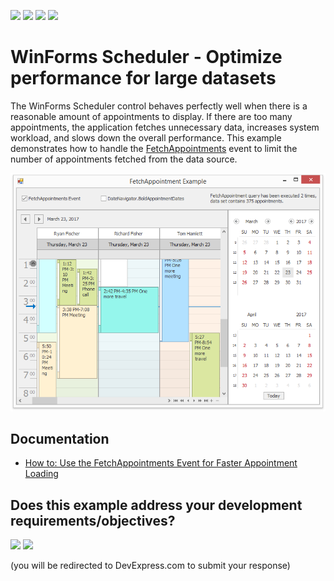 <!-- default badges list -->
![](https://img.shields.io/endpoint?url=https://codecentral.devexpress.com/api/v1/VersionRange/128636371/24.2.1%2B)
[![](https://img.shields.io/badge/Open_in_DevExpress_Support_Center-FF7200?style=flat-square&logo=DevExpress&logoColor=white)](https://supportcenter.devexpress.com/ticket/details/E2730)
[![](https://img.shields.io/badge/📖_How_to_use_DevExpress_Examples-e9f6fc?style=flat-square)](https://docs.devexpress.com/GeneralInformation/403183)
[![](https://img.shields.io/badge/💬_Leave_Feedback-feecdd?style=flat-square)](#does-this-example-address-your-development-requirementsobjectives)
<!-- default badges end -->
# WinForms Scheduler - Optimize performance for large datasets

The WinForms Scheduler control behaves perfectly well when there is a reasonable amount of appointments to display. If there are too many appointments, the application fetches unnecessary data, increases system workload, and slows down the overall performance. This example demonstrates how to handle the [FetchAppointments](https://docs.devexpress.com/CoreLibraries/DevExpress.XtraScheduler.ISchedulerStorageBase.FetchAppointments) event to limit the number of appointments fetched from the data source.

![WinForms Scheduler - How to use FetchAppointments event for handling large appointment sets](https://raw.githubusercontent.com/DevExpress-Examples/how-to-use-fetchappointments-event-for-handling-large-appointment-sets-e2730/16.2.3+/media/4f13ba4a-0fcf-11e7-80bf-00155d62480c.png)


## Documentation

* [How to: Use the FetchAppointments Event for Faster Appointment Loading](https://docs.devexpress.com/WindowsForms/2299/controls-and-libraries/scheduler/examples/data-binding/how-to-use-the-fetchappointments-event-for-faster-appointment-loading)

<!-- feedback -->
## Does this example address your development requirements/objectives?

[<img src="https://www.devexpress.com/support/examples/i/yes-button.svg"/>](https://www.devexpress.com/support/examples/survey.xml?utm_source=github&utm_campaign=winforms-scheduler-optimize-performance-large-dataset&~~~was_helpful=yes) [<img src="https://www.devexpress.com/support/examples/i/no-button.svg"/>](https://www.devexpress.com/support/examples/survey.xml?utm_source=github&utm_campaign=winforms-scheduler-optimize-performance-large-dataset&~~~was_helpful=no)

(you will be redirected to DevExpress.com to submit your response)
<!-- feedback end -->
